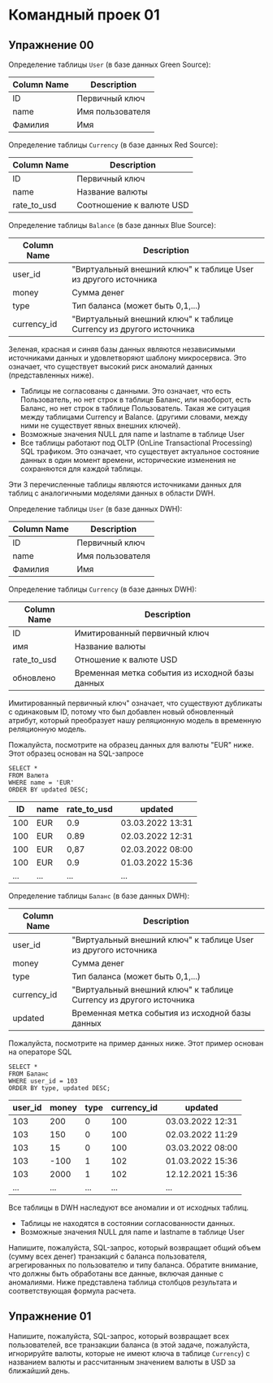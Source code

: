 # Командный проек 01

## Упражнение 00

Определение таблицы `User` (в базе данных Green Source):

| Column Name | Description |
| ------ | ------ |
| ID | Первичный ключ |
| name | Имя пользователя |
| Фамилия | Имя | Фамилия пользователя

Определение таблицы `Currency` (в базе данных Red Source):

| Column Name | Description |
| ------ | ------ |
| ID | Первичный ключ |
| name | Название валюты |
| rate_to_usd | Соотношение к валюте USD |.

Определение таблицы `Balance` (в базе данных Blue Source):

| Column Name | Description |
| ------ | ------ |
| user_id | "Виртуальный внешний ключ" к таблице User из другого источника |
| money | Сумма денег |
| type | Тип баланса (может быть 0,1,...)|
| currency_id | "Виртуальный внешний ключ" к таблице Currency из другого источника | |

Зеленая, красная и синяя базы данных являются независимыми источниками данных и удовлетворяют шаблону микросервиса. Это означает, что существует высокий риск аномалий данных (представленных ниже).
- Таблицы не согласованы с данными. Это означает, что есть Пользователь, но нет строк в таблице Баланс, или наоборот, есть Баланс, но нет строк в таблице Пользователь. Такая же ситуация между таблицами Currency и Balance. (другими словами, между ними не существует явных внешних ключей).
- Возможные значения NULL для name и lastname в таблице User
- Все таблицы работают под OLTP (OnLine Transactional Processing) SQL трафиком. Это означает, что существует актуальное состояние данных в один момент времени, исторические изменения не сохраняются для каждой таблицы.

Эти 3 перечисленные таблицы являются источниками данных для таблиц с аналогичными моделями данных в области DWH.

Определение таблицы `User` (в базе данных DWH):

| Column Name | Description |
| ------ | ------ |
| ID | Первичный ключ |
| name | Имя пользователя |
| Фамилия | Имя | Фамилия пользователя

Определение таблицы `Currency` (в базе данных DWH):

| Column Name | Description |
| ------ | ------ |
| ID | Имитированный первичный ключ |
| имя | Название валюты |
| rate_to_usd | Отношение к валюте USD | rate_to_usd | Rate_to_usd | Rate_to_usd | Ratio to USD
| обновлено | Временная метка события из исходной базы данных |

Имитированный первичный ключ" означает, что существуют дубликаты с одинаковым ID, потому что был добавлен новый обновленный атрибут, который преобразует нашу реляционную модель в временную реляционную модель. 

Пожалуйста, посмотрите на образец данных для валюты "EUR" ниже.
Этот образец основан на SQL-запросе

    SELECT *
    FROM Валюта
    WHERE name = 'EUR'
    ORDER BY updated DESC;

| ID | name | rate_to_usd | updated |
| ------ | ------ | ------ | ------ |
| 100 | EUR | 0.9 | 03.03.2022 13:31 | |
| 100 | EUR | 0.89 | 02.03.2022 12:31 | |
| 100 | EUR | 0,87 | 02.03.2022 08:00 | | 100 | EUR | 0,87 | 02.03.2022 08:00 |
| 100 | EUR | 0.9 | 01.03.2022 15:36 | | 100 | EUR | 0.9 | 01.03.2022 15:36 | ...
| ... | ... | ... | ... |

Определение таблицы `Баланс` (в базе данных DWH):

| Column Name | Description |
| ------ | ------ |
| user_id | "Виртуальный внешний ключ" к таблице User из другого источника |
| money | Сумма денег |
| type | Тип баланса (может быть 0,1,...)|
| currency_id | "Виртуальный внешний ключ" к таблице Currency из другого источника | |
| updated | Временная метка события из исходной базы данных |

Пожалуйста, посмотрите на пример данных ниже.
Этот пример основан на операторе SQL

    SELECT *
    FROM Баланс
    WHERE user_id = 103
    ORDER BY type, updated DESC;

| user_id | money | type | currency_id | updated |
| ------ | ------ | ------ | ------ | ------ |
| 103 | 200 | 0 | 100 | 03.03.2022 12:31 |
| 103 | 150 | 0 | 100 | 02.03.2022 11:29 |
| 103 | 15 | 0 | 100 | 03.03.2022 08:00 |
| 103 | -100 | 1 | 102 | 01.03.2022 15:36 |
| 103 | 2000 | 1 | 102 | 12.12.2021 15:36 |
| ... | ... | ... | ... |... |

Все таблицы в DWH наследуют все аномалии и от исходных таблиц.
- Таблицы не находятся в состоянии согласованности данных. 
- Возможные значения NULL для name и lastname в таблице User

Напишите, пожалуйста, SQL-запрос, который возвращает общий объем (сумму всех денег) транзакций с баланса пользователя, агрегированных по пользователю и типу баланса. Обратите внимание, что должны быть обработаны все данные, включая данные с аномалиями. Ниже представлена таблица столбцов результата и соответствующая формула расчета.


## Упражнение 01 

Напишите, пожалуйста, SQL-запрос, который возвращает всех пользователей, все транзакции баланса (в этой задаче, пожалуйста, игнорируйте валюты, которые не имеют ключа в таблице `Currency`) с названием валюты и рассчитанным значением валюты в USD за ближайший день.
